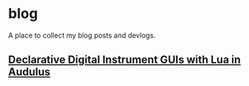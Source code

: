 # blog

A place to collect my blog posts and devlogs.

## [Declarative Digital Instrument GUIs with Lua in Audulus](/declarative-digital-instrument-guis/ddig-index.md)

